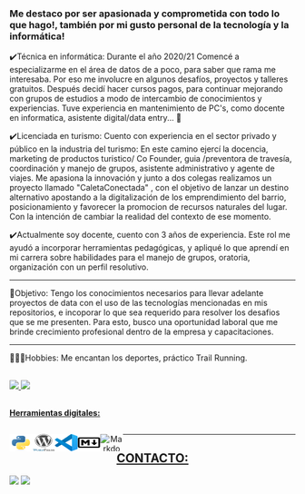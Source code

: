 ### Me destaco por ser apasionada y comprometida con todo lo que hago!, también por mi gusto personal de la tecnología y la informática! 
✔️Técnica en informática: Durante el año 2020/21 Comencé a especializarme en el área de datos de a poco, para saber que rama me interesaba. Por eso me involucre en algunos desafíos, proyectos y talleres gratuitos. Después decidí hacer cursos pagos, para continuar mejorando con grupos de estudios a modo de intercambio de conocimientos y experiencias. Tuve experiencia en mantenimiento de PC's, como docente en informatica, asistente digital/data entry... 🚀 

✔️Licenciada en turismo: Cuento con experiencia en el sector privado y público en la industria del turismo: 
En este camino ejercí la docencia, marketing de productos turistico/ Co Founder, guia /preventora de travesía, coordinación y manejo de grupos, asistente administrativo y agente de viajes.
Me apasiona la innovación y junto a dos colegas realizamos un proyecto llamado "CaletaConectada" , con el objetivo de lanzar un destino alternativo apostando a la digitalización de los emprendimiento del barrio, posicionamiento y favorecer la promocion de recursos naturales del lugar. Con la intención de cambiar la realidad del contexto de ese momento.

✔️Actualmente soy docente, cuento con 3 años de experiencia. Este rol me ayudó a incorporar herramientas pedagógicas, y apliqué lo que aprendí en mi carrera sobre habilidades para el manejo de grupos, oratoria, organización con un perfil resolutivo. 
_______________________________________________________________________________________________________________________________________________________________

🎯Objetivo: Tengo los conocimientos necesarios para llevar adelante proyectos de data con el uso de las tecnologías mencionadas en mis repositorios, e incoporar lo que sea requerido para resolver los desafios que se me presenten. Para esto, busco una oportunidad laboral que me brinde crecimiento profesional dentro de la empresa y capacitaciones. 
    
________________________________________________________________________________________________________________________________________________________________
🌄🏃‍♀️Hobbies:
Me encantan los deportes, práctico Trail Running.  





<div style="display: inline_block"><br>
  <a href="https://github.com/Jeanette22">
  <img height="150em" src="https://github-readme-stats.vercel.app/api?username=Jeanette22&show_icons=true&theme=Gradient&include_all_commits=true&count_private=true"/>
  <img height="150em" src="https://github-readme-stats.vercel.app/api/top-langs/?username=Jeanette22&layout=compact&langs_count=7&theme=Gradient"/>
</div>

##

#### Herramientas digitales: 

<div align="center">
  
  <img align="left" alt="Rafa-Python" height="30" width="40" src="https://raw.githubusercontent.com/devicons/devicon/master/icons/python/python-original.svg">         
  <img align="left" alt="Wordpress" height="30" width="40" src="https://github.com/devicons/devicon/blob/master/icons/wordpress/wordpress-original.svg">
  <img align="left" alt="Vscode" height="30" width="40" src="https://github.com/devicons/devicon/blob/master/icons/vscode/vscode-original.svg">
  <img align="left" alt="Markdown" height="30" width="40" src="https://github.com/devicons/devicon/blob/master/icons/markdown/markdown-original.svg">
  <img align="left" alt="Markdown" height="30" width="40" src="https://github.com/Jeanette22/Jeanette22/assets/80054717/6239c45e-2113-49f6-9f1f-993d39929cbe.png">

  
  
 ##
 ##
 ##
 ________________________________________________________________________________________________________________________________________________________________
 ## CONTACTO:  
</div> 
 <a href = "mailto:leticiajmansilla@gmail.com"><img src="https://img.shields.io/badge/-Gmail-%23333?style=for-the-badge&logo=gmail&logoColor=white" target="_blank"></a>
 <a href="https://www.linkedin.com/in/jeanettedataviz/" target="_blank"><img src="https://img.shields.io/badge/-LinkedIn-%230077B5?style=for-the-badge&logo=linkedin&logoColor=white" target="_blank"></a> 

</div>
